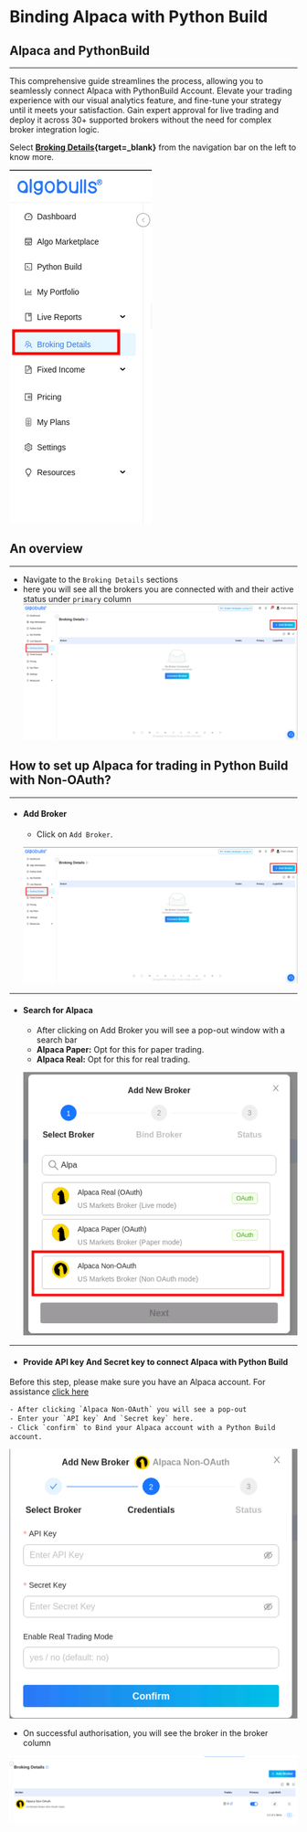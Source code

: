 # Binding Alpaca with Python Build 

## Alpaca and PythonBuild 

---

This comprehensive guide streamlines the process, allowing you to seamlessly connect Alpaca with PythonBuild Account. Elevate your trading experience with our visual analytics feature, and fine-tune your strategy until it meets your satisfaction. Gain expert approval for live trading and deploy it across 30+ supported brokers without the need for complex broker integration logic.

Select **[Broking Details](https://app.algobulls.com/broking?query=e30%3D){target=_blank}** from the navigation bar on the left to know more.

[![pythonbuild](../python_build/imgs_v2/pyBuild_broking_details_side_menu.png "Click to Enlarge or Ctrl+Click to open in a new Tab")](../python_build/imgs_v2/pyBuild_broking_details_side_menu.png)


## An overview

---
- Navigate to the `Broking Details` sections 
- here you will see all the brokers you are connected with and their active status under `primary` column
[![pythonbuild](../python_build/imgs_v2/pyBuild_broking_details.png "Click to Enlarge or Ctrl+Click to open in a new Tab")](../python_build/imgs_v2/pyBuild_broking_details.png)


## How to set up Alpaca for trading in Python Build with Non-OAuth?
---

- #### Add Broker
    - Click on `Add Broker`. 
  
  [![main page](../python_build/imgs_v2/pyBuild_broking_details.png "Click to Enlarge or Ctrl+Click to open in a new Tab")](../python_build/imgs_v2/pyBuild_broking_details.png)

---
- #### Search for Alpaca
    - After clicking on Add Broker you will see a pop-out window with a search bar
    - **Alpaca Paper:** Opt for this for paper trading.
    - **Alpaca Real:** Opt for this for real trading.
  
  [![img.png](../python_build/imgs_v2/python_build_nonauth.png "Click to Enlarge or Ctrl+Click to open in a new Tab")](../python_build/imgs_v2/python_build_nonauth.png)

---
- #### Provide API key And Secret key to connect Alpaca with Python Build
Before this step, please make sure you have an Alpaca account. For assistance [click here](./broker_alpaca_guide.md)
    
    - After clicking `Alpaca Non-OAuth` you will see a pop-out 
    - Enter your `API key` And `Secret key` here.
    - Click `confirm` to Bind your Alpaca account with a Python Build account.
  
  [![img.png](../python_build/imgs_v2/python_build_non_auth_pop.png "Click to Enlarge or Ctrl+Click to open in a new Tab")](../python_build/imgs_v2/python_build_non_auth_pop.png)

  - On successful authorisation, you will see the broker in the broker column 
    
  [![img.png](../python_build/imgs_v2/python_build_non_auth_confirm.png "Click to Enlarge or Ctrl+Click to open in a new Tab")](../python_build/imgs_v2/python_build_non_auth_confirm.png)
